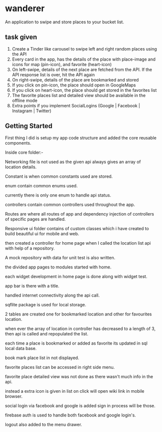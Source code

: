 # wanderer

An application to swipe and store places to your bucket list.

## task given

1. Create a Tinder like carousel to swipe left and right random places using the
API
2. Every card in the app, has the details of the place with place-image and icons
for map (pin-icon), and favorite (heart-icon)
3. On left-swipe, details of the next place are fetched from the API. If the API
response list is over, hit the API again
4. On right-swipe, details of the place are bookmarked and stored
5. If you click on pin-icon, the place should open in GoogleMaps
6. If you click on heart-icon, the place should get stored in the favorites list
7. The favorite places list and detailed view should be available in the offline
mode
8. Extra points if you implement SocialLogins (Google | Facebook | Instagram |
Twitter)

## Getting Started

First thing I did is setup my app code structure and added the core reusable components.

Inside core folder:-

Networking file is not used as the given api always gives an array of location details.

Constant is when common constants used are stored.

enum contain common enums used.

currently there is only one enum to handle api status.

controllers contain common controllers used throughout the app.

Routes are where all routes of app and dependency injection of controllers of specific pages are handled.

Responsive ui folder contains of custom classes which i have created to build beautiful ui for mobile and web. 

then created a controller for home page when I called the location list api with help of a repository.

A mock repository with data for unit test is also written.

the divided app pages to modules started with home.

each widget development in home page is done along with widget test.

app bar is there with a title.

handled internet connectivity along the api call.

sqflite package is used for local storage.

2 tables are created one for bookmarked location and other for favourites location.

when ever the array of location in controller has decreased to a length of 3, then api is called and repopulated the 
list.

each time a place is bookmarked or added as favorite its updated in sql local data base.

book mark place list in not displayed.

favorite places list can be accessed in right side menu.

favorite place detailed view was not done as there wasn't much info in the api.

instead a extra icon is given in list on click will open wiki link in mobile browser.

social login via facebook and google is added sign in process will be those.

firebase auth is used to handle both facebook and google login's. 

logout also added to the menu drawer.

